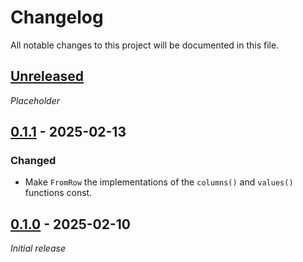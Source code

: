 # Changelog

All notable changes to this project will be documented in this file.

## [Unreleased]

_Placeholder_

## [0.1.1] - 2025-02-13

### Changed

-   Make `FromRow` the implementations of the `columns()` and `values()` functions const.

## [0.1.0] - 2025-02-10

_Initial release_

[Unreleased]: https://github.com/bplaat/crates/compare/bsqlite_derive%2Fv0.1.1...HEAD
[0.1.1]: https://github.com/bplaat/crates/releases/tag/bsqlite_derive%2Fv0.1.1
[0.1.0]: https://github.com/bplaat/crates/releases/tag/bsqlite_derive%2Fv0.1.0
